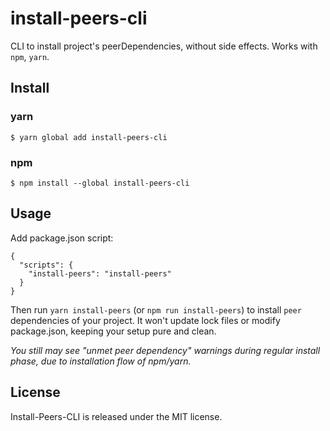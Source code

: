 # install-peers-cli

CLI to install project's peerDependencies, without side effects.
Works with `npm`, `yarn`.

## Install

### yarn

```
$ yarn global add install-peers-cli
```
### npm

```
$ npm install --global install-peers-cli
```

## Usage

Add package.json script:

```
{
  "scripts": {
    "install-peers": "install-peers"
  }
}
```

Then run `yarn install-peers` (or `npm run install-peers`) to install `peer` dependencies of your project. It won't update lock files or modify package.json, keeping your setup pure and clean.

_You still may see "unmet peer dependency" warnings during regular install phase, due to installation flow of npm/yarn._

## License

Install-Peers-CLI is released under the MIT license.

